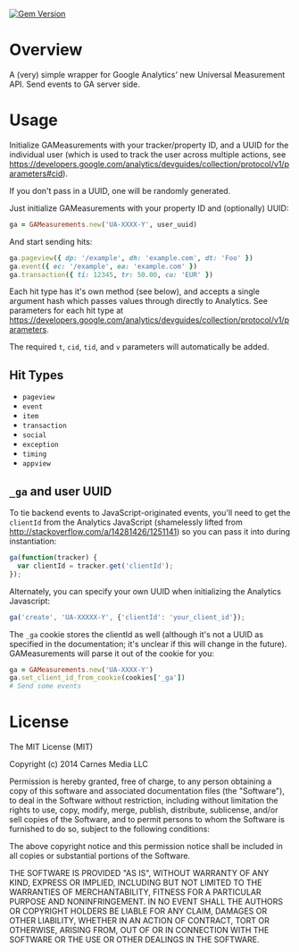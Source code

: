 [![Gem Version](https://badge.fury.io/rb/ga-measurements.png)](http://badge.fury.io/rb/ga-measurements)

Overview
=========

A (very) simple wrapper for Google Analytics' new Universal Measurement API. Send
events to GA server side.

Usage
=====

Initialize GAMeasurements with your tracker/property ID, and a UUID for the
individual user (which is used to track the user across multiple actions, see
https://developers.google.com/analytics/devguides/collection/protocol/v1/parameters#cid).

If you don't pass in a UUID, one will be randomly generated.

Just initialize GAMeasurements with your property ID and (optionally) UUID:

```ruby
ga = GAMeasurements.new('UA-XXXX-Y', user_uuid)
```

And start sending hits:

```ruby
ga.pageview({ dp: '/example', dh: 'example.com', dt: 'Foo' })
ga.event({ ec: '/example', ea: 'example.com' })
ga.transaction({ ti: 12345, tr: 50.00, cu: 'EUR' })
```

Each hit type has it's own method (see below), and accepts a single argument hash
which passes values through directly to Analytics. See parameters for each hit
type at https://developers.google.com/analytics/devguides/collection/protocol/v1/parameters.

The required `t`, `cid`, `tid`, and `v` parameters will automatically be added.

Hit Types
---------

* `pageview`
* `event`
* `item`
* `transaction`
* `social`
* `exception`
* `timing`
* `appview`

`_ga` and user UUID
-------------------

To tie backend events to JavaScript-originated events, you'll need to get the
`clientId` from the Analytics JavaScript (shamelessly lifted from
http://stackoverflow.com/a/14281426/1251141) so you can pass it into during instantiation:

```javascript
ga(function(tracker) {
  var clientId = tracker.get('clientId');
});
```

Alternately, you can specify your own UUID when initializing the Analytics Javascript:

```javascript
ga('create', 'UA-XXXXX-Y', {'clientId': 'your_client_id'});
```
The `_ga` cookie stores the clientId as well (although it's not a UUID as specified in the
documentation; it's unclear if this will change in the future). GAMeasurements will parse it out of the cookie for you:

```ruby
ga = GAMeasurements.new('UA-XXXX-Y')
ga.set_client_id_from_cookie(cookies['_ga'])
# Send some events
```


License
=======

The MIT License (MIT)

Copyright (c) 2014 Carnes Media LLC

Permission is hereby granted, free of charge, to any person obtaining a copy
of this software and associated documentation files (the "Software"), to deal
in the Software without restriction, including without limitation the rights
to use, copy, modify, merge, publish, distribute, sublicense, and/or sell
copies of the Software, and to permit persons to whom the Software is
furnished to do so, subject to the following conditions:

The above copyright notice and this permission notice shall be included in
all copies or substantial portions of the Software.

THE SOFTWARE IS PROVIDED "AS IS", WITHOUT WARRANTY OF ANY KIND, EXPRESS OR
IMPLIED, INCLUDING BUT NOT LIMITED TO THE WARRANTIES OF MERCHANTABILITY,
FITNESS FOR A PARTICULAR PURPOSE AND NONINFRINGEMENT. IN NO EVENT SHALL THE
AUTHORS OR COPYRIGHT HOLDERS BE LIABLE FOR ANY CLAIM, DAMAGES OR OTHER
LIABILITY, WHETHER IN AN ACTION OF CONTRACT, TORT OR OTHERWISE, ARISING FROM,
OUT OF OR IN CONNECTION WITH THE SOFTWARE OR THE USE OR OTHER DEALINGS IN
THE SOFTWARE.

